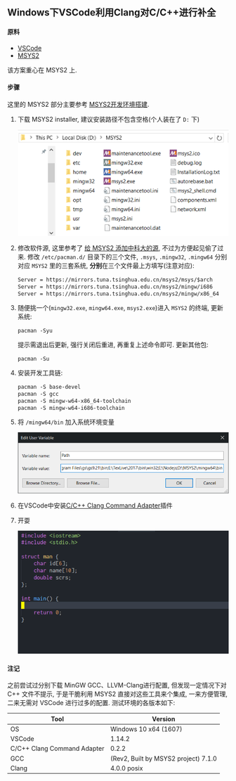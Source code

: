 ## Windows下VSCode利用Clang对C/C++进行补全

#### 原料

- [VSCode](https://code.visualstudio.com/)
- [MSYS2](http://www.msys2.org/)

该方案重心在 MSYS2 上.

#### 步骤

这里的 MSYS2 部分主要参考 [MSYS2开发环境搭建](http://blog.csdn.net/callinglove/article/details/48601775).

1. 下载 MSYS2 installer, 建议安装路径不包含空格(个人装在了 `D:` 下)
   <p align="center">
       <img src="img/msys-vscode-clang-01.png">
   </p>

1. 修改软件源, 这里参考了 [给 MSYS2 添加中科大的源](http://blog.csdn.net/liyuanbhu/article/details/56496501),
   不过为方便起见偷了过来. 修改 `/etc/pacman.d/` 目录下的三个文件,
   `.msys`, `.mingw32`, `.mingw64` 分别对应 `MSYS2` 里的三套系统,
   **分别**在三个文件最上方填写(注意对应):

   ```
   Server = https://mirrors.tuna.tsinghua.edu.cn/msys2/msys/$arch
   Server = https://mirrors.tuna.tsinghua.edu.cn/msys2/mingw/i686
   Server = https://mirrors.tuna.tsinghua.edu.cn/msys2/mingw/x86_64
   ```

1. 随便挑一个(`mingw32.exe`, `mingw64.exe`, `msys2.exe`)进入 `MSYS2` 的终端,
   更新系统:

   ```
   pacman -Syu
   ```

   提示需退出后更新, 强行关闭后重进, 再重复上述命令即可.
   更新其他包:

   ```
   pacman -Su
   ```

1. 安装开发工具链:

   ```
   pacman -S base-devel
   pacman -S gcc
   pacman -S mingw-w64-x86_64-toolchain
   pacman -S mingw-w64-i686-toolchain
   ```

1. 将 `/mingw64/bin` 加入系统环境变量
   <p align="center">
       <img src="img/msys-vscode-clang-02.png">
   </p>
1. 在VSCode中安装[C/C++ Clang Command Adapter](https://github.com/mitaki28/vscode-clang)插件
1. 开耍
   <p align="center">
       <img src="img/msys-vscode-clang-03.gif">
   </p>

#### 注记

之前尝试过分别下载 MinGW GCC、LLVM-Clang进行配置,
但发现一定情况下对 C++ 文件不提示, 于是干脆利用 MSYS2 直接对这些工具来个集成,
一来方便管理, 二来无需对 VSCode 进行过多的配置. 测试环境的各版本如下:

Tool                        | Version
------                      | ------
OS                          | Windows 10 x64 (1607)
VSCode                      | 1.14.2
C/C++ Clang Command Adapter | 0.2.2
GCC                         | (Rev2, Built by MSYS2 project) 7.1.0
Clang                       | 4.0.0 posix
